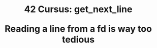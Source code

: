 <h1 align="center">42 Cursus: get_next_line</br>
  <p style="font_size:5px">Reading a line from a fd is way too tedious</p></h1>


